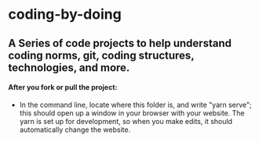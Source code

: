 # coding-by-doing

## A Series of code projects to help understand coding norms, git, coding structures, technologies, and more.
#### After you fork or pull the project:
  - In the command line, locate where this folder is, and write "yarn serve"; this should open up a window in your browser with your website. The yarn is set up for development, so when you make edits, it should automatically change the website.


